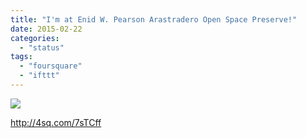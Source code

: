 ```yaml
---
title: "I'm at Enid W. Pearson Arastradero Open Space Preserve!"
date: 2015-02-22
categories: 
  - "status"
tags: 
  - "foursquare"
  - "ifttt"
---
```


![](images/1C2oFc6)  
  
http://4sq.com/7sTCff
